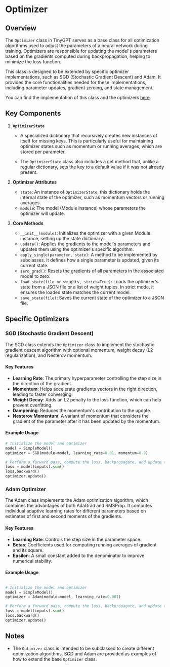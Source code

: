 # Optimizer
## Overview
The `Optimizer` class in TinyGPT serves as a base class for all optimization algorithms used to adjust the parameters of a neural network during training. Optimizers are responsible for updating the model's parameters based on the gradients computed during backpropagation, helping to minimize the loss function.

This class is designed to be extended by specific optimizer implementations, such as SGD (Stochastic Gradient Descent) and Adam. It provides the core functionalities needed for these implementations, including parameter updates, gradient zeroing, and state management.

You can find the implementation of this class and the optimizers [here](../src/tinygpt/optimizers.py).

## Key Components
1. __`OptimizerState`__

    - A specialized dictionary that recursively creates new instances of itself for missing keys. This is particularly useful for maintaining optimizer states such as momentum or running averages, which are stored per parameter.
    
    - The `OptimizerState` class also includes a get method that, unlike a regular dictionary, sets the key to a default value if it was not already present.

2. __Optimizer Attributes__

    - `state`: An instance of `OptimizerState`, this dictionary holds the internal state of the optimizer, such as momentum vectors or running averages.
    - `module`: The model (Module instance) whose parameters the optimizer will update.

3. __Core Methods__

    - `__init__(module)`: Initializes the optimizer with a given Module instance, setting up the state dictionary.
    - `update()`: Applies the gradients to the model's parameters and updates them using the optimizer's specific algorithm.
    - `apply_single(parameter, state)`: A method to be implemented by subclasses. It defines how a single parameter is updated, given its current state.
    - `zero_grad()`: Resets the gradients of all parameters in the associated model to zero.
    - `load_state(file_or_weights, strict=True)`: Loads the optimizer's state from a JSON file or a list of weight tuples. In strict mode, it ensures the loaded state matches the current model.
    - `save_state(file)`: Saves the current state of the optimizer to a JSON file.

## Specific Optimizers
### SGD (Stochastic Gradient Descent)
The SGD class extends the `Optimizer` class to implement the stochastic gradient descent algorithm with optional momentum, weight decay (L2 regularization), and Nesterov momentum.

#### Key Features

  - __Learning Rate__: The primary hyperparameter controlling the step size in the direction of the gradient.
  - __Momentum__: Helps accelerate gradients vectors in the right direction, leading to faster converging.
  - __Weight Decay__: Adds an L2 penalty to the loss function, which can help prevent overfitting.
  - __Dampening__: Reduces the momentum's contribution to the update.
  - __Nesterov Momentum__: A variant of momentum that considers the gradient of the parameter after it has been updated by the momentum.

#### Example Usage

```python
# Initialize the model and optimizer
model = SimpleModel()
optimizer = SGD(module=model, learning_rate=0.01, momentum=0.9)

# Perform a forward pass, compute the loss, backpropagate, and update the parameters
loss = model(inputs).sum()
loss.backward()
optimizer.update()
```

### Adam Optimizer
The Adam class implements the Adam optimization algorithm, which combines the advantages of both AdaGrad and RMSProp. It computes individual adaptive learning rates for different parameters based on estimates of first and second moments of the gradients.

#### Key Features
  - __Learning Rate__: Controls the step size in the parameter space.
  - __Betas__: Coefficients used for computing running averages of gradient and its square.
  - __Epsilon__: A small constant added to the denominator to improve numerical stability.

#### Example Usage

```python

# Initialize the model and optimizer
model = SimpleModel()
optimizer = Adam(module=model, learning_rate=0.001)

# Perform a forward pass, compute the loss, backpropagate, and update the parameters
loss = model(inputs).sum()
loss.backward()
optimizer.update()
```

## Notes
  - The `Optimizer` class is intended to be subclassed to create different optimization algorithms. SGD and Adam are provided as examples of how to extend the base `Optimizer` class.